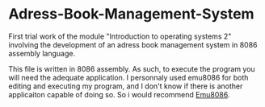 # Adress-Book-Management-System
First trial work of the module "Introduction to operating systems 2" involving the development of an adress book management system in 8086 assembly language.
  
This file is written in 8086 assembly. As such, to execute the program you will need the adequate application. I personnaly used emu8086 for both editing and executing my program, and I don't know if there is another applicaiton capable of doing so. So i would recommend [Emu8086](https://emu8086-microprocessor-emulator.fr.softonic.com/).

